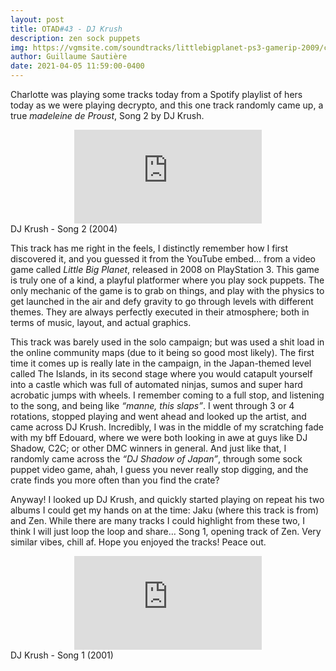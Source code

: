 ```yaml
---
layout: post
title: OTAD#43 - DJ Krush
description: zen sock puppets
img: https://vgmsite.com/soundtracks/littlebigplanet-ps3-gamerip-2009/cover.jpg
author: Guillaume Sautière
date: 2021-04-05 11:59:00-0400
---
```


Charlotte was playing some tracks today from a Spotify playlist of hers today as we were playing decrypto, and this one track randomly came up, a true *madeleine de Proust*, Song 2 by DJ Krush.

<div class="row">
    <div class="col-sm mt-3 mt-md-0 video" align="center">
        <iframe src="https://www.youtube.com/embed/kCGmwaxlMW4" frameborder="0" allow="accelerometer; autoplay; encrypted-media; gyroscope; picture-in-picture" allowfullscreen></iframe>
    </div>
</div>

<div class="caption">
    DJ Krush - Song 2 (2004)
</div>

This track has me right in the feels, I distinctly remember how I first discovered it, and you guessed it from the YouTube embed… from a video game called *Little Big Planet*, released in 2008 on PlayStation 3. This game is truly one of a kind, a playful platformer where you play sock puppets. The only mechanic of the game is to grab on things, and play with the physics to get launched in the air and defy gravity to go through levels with different themes. They are always perfectly executed in their atmosphere; both in terms of music, layout, and actual graphics.

This track was barely used in the solo campaign; but was used a shit load in the online community maps (due to it being so good most likely). The first time it comes up is really late in the campaign, in the Japan-themed level called The Islands, in its second stage where you would catapult yourself into a castle which was full of automated ninjas, sumos and super hard acrobatic jumps with wheels. I remember coming to a full stop, and listening to the song, and being like *“manne, this slaps”*. I went through 3 or 4 rotations, stopped playing and went ahead and looked up the artist, and came across DJ Krush. Incredibly, I was in the middle of my scratching fade with my bff Edouard, where we were both looking in awe at guys like DJ Shadow, C2C; or other DMC winners in general. And just like that, I randomly came across the *“DJ Shadow of Japan”*, through some sock puppet video game, ahah, I guess you never really stop digging, and the crate finds you more often than you find the crate?

Anyway! I looked up DJ Krush, and quickly started playing on repeat his two albums I could get my hands on at the time: Jaku (where this track is from) and Zen. While there are many tracks I could highlight from these two, I think I will just loop the loop and share… Song 1, opening track of Zen. Very similar vibes, chill af. Hope you enjoyed the tracks! Peace out.

<div class="row">
    <div class="col-sm mt-3 mt-md-0 video" align="center">
        <iframe src="https://www.youtube.com/embed/bj3y5vFS3Es" frameborder="0" allow="accelerometer; autoplay; encrypted-media; gyroscope; picture-in-picture" allowfullscreen></iframe>
    </div>
</div>

<div class="caption">
    DJ Krush - Song 1 (2001)
</div>
